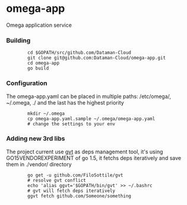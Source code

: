 # omega-app
Omega application service

### Building

            cd $GOPATH/src/github.com/Dataman-Cloud
            git clone git@github.com:Dataman-Cloud/omega-app.git
            cd omega-app
            go build

### Configuration 
The omega-app.yaml can be placed in multiple paths: /etc/omega/, ~/.omega, ./ and the last has the highest priority

            mkdir ~/.omega
            cp omega-app.yaml.sample ~/.omega/omega-app.yaml
            # change the settings to your env
            
### Adding new 3rd libs
The project current use [gvt](http://github.com/FiloSottile/gvt) as deps management tool, it's using GO15VENDOREXPERIMENT of go 1.5, it fetchs deps iteratively and save them in ./vendor/ directory

            go get -u github.com/FiloSottile/gvt
            # resolve gvt conflict
            echo 'alias ggvt='$GOPATH/bin/gvt' >> ~/.bashrc
            # gvt will fetch deps iteratively
            ggvt fetch github.com/Someone/something
